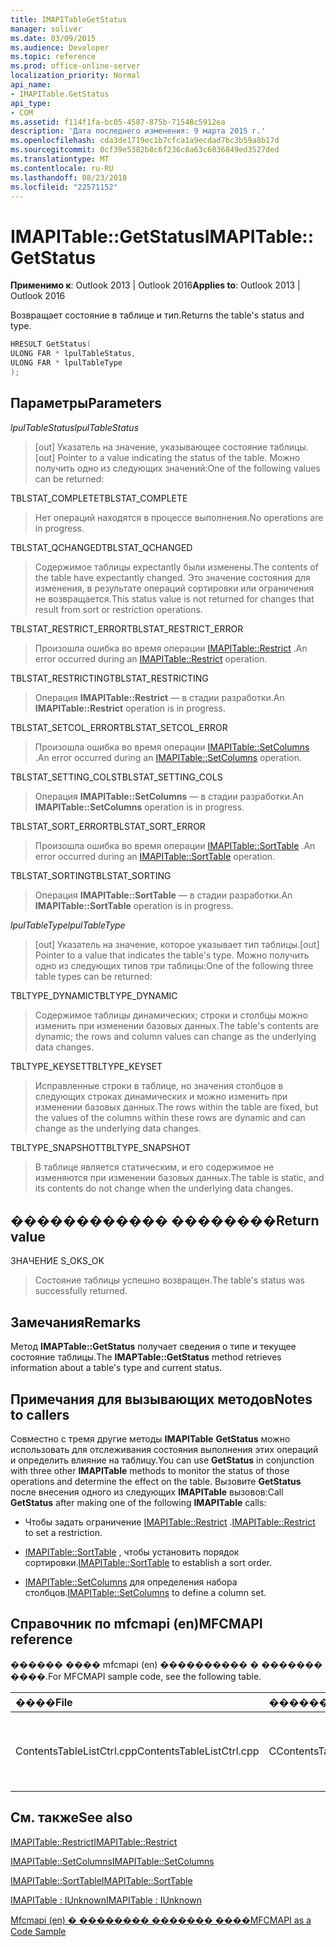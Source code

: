 ```yaml
---
title: IMAPITableGetStatus
manager: soliver
ms.date: 03/09/2015
ms.audience: Developer
ms.topic: reference
ms.prod: office-online-server
localization_priority: Normal
api_name:
- IMAPITable.GetStatus
api_type:
- COM
ms.assetid: f114f1fa-bc05-4587-875b-71548c5912ea
description: 'Дата последнего изменения: 9 марта 2015 г.'
ms.openlocfilehash: cda3de1719ec1b7cfca1a9ecdad7bc3b59a8b17d
ms.sourcegitcommit: 0cf39e5382b8c6f236c8a63c6036849ed3527ded
ms.translationtype: MT
ms.contentlocale: ru-RU
ms.lasthandoff: 08/23/2018
ms.locfileid: "22571152"
---
```

# <a name="imapitablegetstatus"></a><span data-ttu-id="b6196-103">IMAPITable::GetStatus</span><span class="sxs-lookup"><span data-stu-id="b6196-103">IMAPITable::GetStatus</span></span>

  
  
<span data-ttu-id="b6196-104">**Применимо к**: Outlook 2013 | Outlook 2016</span><span class="sxs-lookup"><span data-stu-id="b6196-104">**Applies to**: Outlook 2013 | Outlook 2016</span></span> 
  
<span data-ttu-id="b6196-105">Возвращает состояние в таблице и тип.</span><span class="sxs-lookup"><span data-stu-id="b6196-105">Returns the table's status and type.</span></span>
  
```cpp
HRESULT GetStatus(
ULONG FAR * lpulTableStatus,
ULONG FAR * lpulTableType
);
```

## <a name="parameters"></a><span data-ttu-id="b6196-106">Параметры</span><span class="sxs-lookup"><span data-stu-id="b6196-106">Parameters</span></span>

 <span data-ttu-id="b6196-107">_lpulTableStatus_</span><span class="sxs-lookup"><span data-stu-id="b6196-107">_lpulTableStatus_</span></span>
  
> <span data-ttu-id="b6196-108">[out] Указатель на значение, указывающее состояние таблицы.</span><span class="sxs-lookup"><span data-stu-id="b6196-108">[out] Pointer to a value indicating the status of the table.</span></span> <span data-ttu-id="b6196-109">Можно получить одно из следующих значений:</span><span class="sxs-lookup"><span data-stu-id="b6196-109">One of the following values can be returned:</span></span>
    
<span data-ttu-id="b6196-110">TBLSTAT_COMPLETE</span><span class="sxs-lookup"><span data-stu-id="b6196-110">TBLSTAT_COMPLETE</span></span> 
  
> <span data-ttu-id="b6196-111">Нет операций находятся в процессе выполнения.</span><span class="sxs-lookup"><span data-stu-id="b6196-111">No operations are in progress.</span></span>
    
<span data-ttu-id="b6196-112">TBLSTAT_QCHANGED</span><span class="sxs-lookup"><span data-stu-id="b6196-112">TBLSTAT_QCHANGED</span></span> 
  
> <span data-ttu-id="b6196-113">Содержимое таблицы expectantly были изменены.</span><span class="sxs-lookup"><span data-stu-id="b6196-113">The contents of the table have expectantly changed.</span></span> <span data-ttu-id="b6196-114">Это значение состояния для изменения, в результате операций сортировки или ограничения не возвращается.</span><span class="sxs-lookup"><span data-stu-id="b6196-114">This status value is not returned for changes that result from sort or restriction operations.</span></span>
    
<span data-ttu-id="b6196-115">TBLSTAT_RESTRICT_ERROR</span><span class="sxs-lookup"><span data-stu-id="b6196-115">TBLSTAT_RESTRICT_ERROR</span></span> 
  
> <span data-ttu-id="b6196-116">Произошла ошибка во время операции [IMAPITable::Restrict](imapitable-restrict.md) .</span><span class="sxs-lookup"><span data-stu-id="b6196-116">An error occurred during an [IMAPITable::Restrict](imapitable-restrict.md) operation.</span></span> 
    
<span data-ttu-id="b6196-117">TBLSTAT_RESTRICTING</span><span class="sxs-lookup"><span data-stu-id="b6196-117">TBLSTAT_RESTRICTING</span></span> 
  
> <span data-ttu-id="b6196-118">Операция **IMAPITable::Restrict** — в стадии разработки.</span><span class="sxs-lookup"><span data-stu-id="b6196-118">An **IMAPITable::Restrict** operation is in progress.</span></span> 
    
<span data-ttu-id="b6196-119">TBLSTAT_SETCOL_ERROR</span><span class="sxs-lookup"><span data-stu-id="b6196-119">TBLSTAT_SETCOL_ERROR</span></span> 
  
> <span data-ttu-id="b6196-120">Произошла ошибка во время операции [IMAPITable::SetColumns](imapitable-setcolumns.md) .</span><span class="sxs-lookup"><span data-stu-id="b6196-120">An error occurred during an [IMAPITable::SetColumns](imapitable-setcolumns.md) operation.</span></span> 
    
<span data-ttu-id="b6196-121">TBLSTAT_SETTING_COLS</span><span class="sxs-lookup"><span data-stu-id="b6196-121">TBLSTAT_SETTING_COLS</span></span> 
  
> <span data-ttu-id="b6196-122">Операция **IMAPITable::SetColumns** — в стадии разработки.</span><span class="sxs-lookup"><span data-stu-id="b6196-122">An **IMAPITable::SetColumns** operation is in progress.</span></span> 
    
<span data-ttu-id="b6196-123">TBLSTAT_SORT_ERROR</span><span class="sxs-lookup"><span data-stu-id="b6196-123">TBLSTAT_SORT_ERROR</span></span> 
  
> <span data-ttu-id="b6196-124">Произошла ошибка во время операции [IMAPITable::SortTable](imapitable-sorttable.md) .</span><span class="sxs-lookup"><span data-stu-id="b6196-124">An error occurred during an [IMAPITable::SortTable](imapitable-sorttable.md) operation.</span></span> 
    
<span data-ttu-id="b6196-125">TBLSTAT_SORTING</span><span class="sxs-lookup"><span data-stu-id="b6196-125">TBLSTAT_SORTING</span></span> 
  
> <span data-ttu-id="b6196-126">Операция **IMAPITable::SortTable** — в стадии разработки.</span><span class="sxs-lookup"><span data-stu-id="b6196-126">An **IMAPITable::SortTable** operation is in progress.</span></span> 
    
 <span data-ttu-id="b6196-127">_lpulTableType_</span><span class="sxs-lookup"><span data-stu-id="b6196-127">_lpulTableType_</span></span>
  
> <span data-ttu-id="b6196-128">[out] Указатель на значение, которое указывает тип таблицы.</span><span class="sxs-lookup"><span data-stu-id="b6196-128">[out] Pointer to a value that indicates the table's type.</span></span> <span data-ttu-id="b6196-129">Можно получить одно из следующих типов три таблицы:</span><span class="sxs-lookup"><span data-stu-id="b6196-129">One of the following three table types can be returned:</span></span>
    
<span data-ttu-id="b6196-130">TBLTYPE_DYNAMIC</span><span class="sxs-lookup"><span data-stu-id="b6196-130">TBLTYPE_DYNAMIC</span></span> 
  
> <span data-ttu-id="b6196-131">Содержимое таблицы динамических; строки и столбцы можно изменить при изменении базовых данных.</span><span class="sxs-lookup"><span data-stu-id="b6196-131">The table's contents are dynamic; the rows and column values can change as the underlying data changes.</span></span>
    
<span data-ttu-id="b6196-132">TBLTYPE_KEYSET</span><span class="sxs-lookup"><span data-stu-id="b6196-132">TBLTYPE_KEYSET</span></span> 
  
> <span data-ttu-id="b6196-133">Исправленные строки в таблице, но значения столбцов в следующих строках динамических и можно изменить при изменении базовых данных.</span><span class="sxs-lookup"><span data-stu-id="b6196-133">The rows within the table are fixed, but the values of the columns within these rows are dynamic and can change as the underlying data changes.</span></span>
    
<span data-ttu-id="b6196-134">TBLTYPE_SNAPSHOT</span><span class="sxs-lookup"><span data-stu-id="b6196-134">TBLTYPE_SNAPSHOT</span></span> 
  
> <span data-ttu-id="b6196-135">В таблице является статическим, и его содержимое не изменяются при изменении базовых данных.</span><span class="sxs-lookup"><span data-stu-id="b6196-135">The table is static, and its contents do not change when the underlying data changes.</span></span>
    
## <a name="return-value"></a><span data-ttu-id="b6196-136">������������ ��������</span><span class="sxs-lookup"><span data-stu-id="b6196-136">Return value</span></span>

<span data-ttu-id="b6196-137">ЗНАЧЕНИЕ S_OK</span><span class="sxs-lookup"><span data-stu-id="b6196-137">S_OK</span></span> 
  
> <span data-ttu-id="b6196-138">Состояние таблицы успешно возвращен.</span><span class="sxs-lookup"><span data-stu-id="b6196-138">The table's status was successfully returned.</span></span>
    
## <a name="remarks"></a><span data-ttu-id="b6196-139">Замечания</span><span class="sxs-lookup"><span data-stu-id="b6196-139">Remarks</span></span>

<span data-ttu-id="b6196-140">Метод **IMAPTable::GetStatus** получает сведения о типе и текущее состояние таблицы.</span><span class="sxs-lookup"><span data-stu-id="b6196-140">The **IMAPTable::GetStatus** method retrieves information about a table's type and current status.</span></span> 
  
## <a name="notes-to-callers"></a><span data-ttu-id="b6196-141">Примечания для вызывающих методов</span><span class="sxs-lookup"><span data-stu-id="b6196-141">Notes to callers</span></span>

<span data-ttu-id="b6196-142">Совместно с тремя другие методы **IMAPITable** **GetStatus** можно использовать для отслеживания состояния выполнения этих операций и определить влияние на таблицу.</span><span class="sxs-lookup"><span data-stu-id="b6196-142">You can use **GetStatus** in conjunction with three other **IMAPITable** methods to monitor the status of those operations and determine the effect on the table.</span></span> <span data-ttu-id="b6196-143">Вызовите **GetStatus** после внесения одного из следующих **IMAPITable** вызовов:</span><span class="sxs-lookup"><span data-stu-id="b6196-143">Call **GetStatus** after making one of the following **IMAPITable** calls:</span></span> 
  
- <span data-ttu-id="b6196-144">Чтобы задать ограничение [IMAPITable::Restrict](imapitable-restrict.md) .</span><span class="sxs-lookup"><span data-stu-id="b6196-144">[IMAPITable::Restrict](imapitable-restrict.md) to set a restriction.</span></span> 
    
- <span data-ttu-id="b6196-145">[IMAPITable::SortTable](imapitable-sorttable.md) , чтобы установить порядок сортировки.</span><span class="sxs-lookup"><span data-stu-id="b6196-145">[IMAPITable::SortTable](imapitable-sorttable.md) to establish a sort order.</span></span> 
    
- <span data-ttu-id="b6196-146">[IMAPITable::SetColumns](imapitable-setcolumns.md) для определения набора столбцов.</span><span class="sxs-lookup"><span data-stu-id="b6196-146">[IMAPITable::SetColumns](imapitable-setcolumns.md) to define a column set.</span></span> 
    
## <a name="mfcmapi-reference"></a><span data-ttu-id="b6196-147">Справочник по mfcmapi (en)</span><span class="sxs-lookup"><span data-stu-id="b6196-147">MFCMAPI reference</span></span>

<span data-ttu-id="b6196-148">������ ���� mfcmapi (en) ���������� � ������� ����.</span><span class="sxs-lookup"><span data-stu-id="b6196-148">For MFCMAPI sample code, see the following table.</span></span>
  
|<span data-ttu-id="b6196-149">**����**</span><span class="sxs-lookup"><span data-stu-id="b6196-149">**File**</span></span>|<span data-ttu-id="b6196-150">**�������**</span><span class="sxs-lookup"><span data-stu-id="b6196-150">**Function**</span></span>|<span data-ttu-id="b6196-151">**�����������**</span><span class="sxs-lookup"><span data-stu-id="b6196-151">**Comment**</span></span>|
|:-----|:-----|:-----|
|<span data-ttu-id="b6196-152">ContentsTableListCtrl.cpp</span><span class="sxs-lookup"><span data-stu-id="b6196-152">ContentsTableListCtrl.cpp</span></span>  <br/> |<span data-ttu-id="b6196-153">CContentsTableListCtrl::GetStatus</span><span class="sxs-lookup"><span data-stu-id="b6196-153">CContentsTableListCtrl::GetStatus</span></span>  <br/> |<span data-ttu-id="b6196-154">Mfcmapi (en) использует метод **IMAPITable::GetStatus** для отчет о состоянии таблицы.</span><span class="sxs-lookup"><span data-stu-id="b6196-154">MFCMAPI uses the **IMAPITable::GetStatus** method to report the status of a table.</span></span>  <br/> |
   
## <a name="see-also"></a><span data-ttu-id="b6196-155">См. также</span><span class="sxs-lookup"><span data-stu-id="b6196-155">See also</span></span>



[<span data-ttu-id="b6196-156">IMAPITable::Restrict</span><span class="sxs-lookup"><span data-stu-id="b6196-156">IMAPITable::Restrict</span></span>](imapitable-restrict.md)
  
[<span data-ttu-id="b6196-157">IMAPITable::SetColumns</span><span class="sxs-lookup"><span data-stu-id="b6196-157">IMAPITable::SetColumns</span></span>](imapitable-setcolumns.md)
  
[<span data-ttu-id="b6196-158">IMAPITable::SortTable</span><span class="sxs-lookup"><span data-stu-id="b6196-158">IMAPITable::SortTable</span></span>](imapitable-sorttable.md)
  
[<span data-ttu-id="b6196-159">IMAPITable : IUnknown</span><span class="sxs-lookup"><span data-stu-id="b6196-159">IMAPITable : IUnknown</span></span>](imapitableiunknown.md)


[<span data-ttu-id="b6196-160">Mfcmapi (en) � �������� ������� ����</span><span class="sxs-lookup"><span data-stu-id="b6196-160">MFCMAPI as a Code Sample</span></span>](mfcmapi-as-a-code-sample.md)


